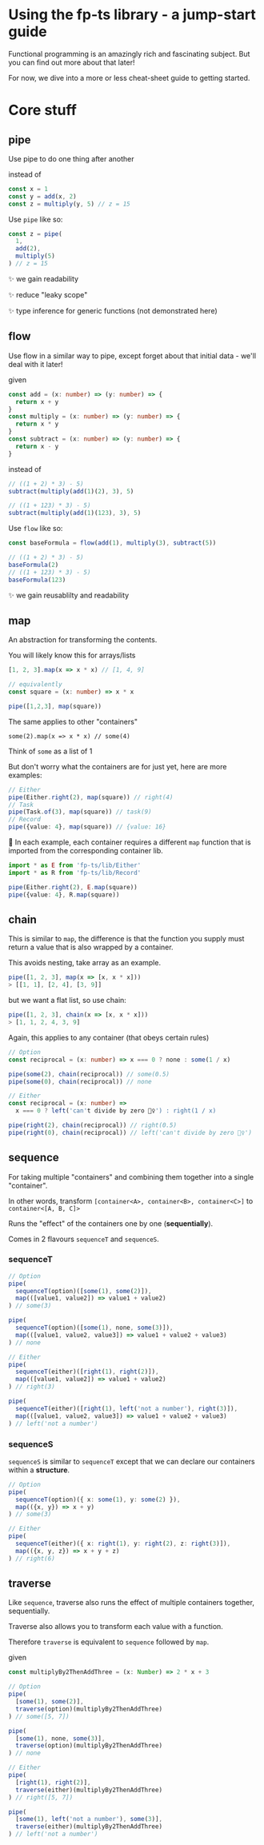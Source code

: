 # Using the fp-ts library - a jump-start guide

Functional programming is an amazingly rich and fascinating subject. But you can find out more about that later!

For now, we dive into a more or less cheat-sheet guide to getting started.

# Core stuff

## pipe

Use pipe to do one thing after another

instead of
```ts
const x = 1
const y = add(x, 2)
const z = multiply(y, 5) // z = 15
```

Use `pipe` like so:
```ts
const z = pipe(
  1,
  add(2),
  multiply(5)
) // z = 15
```

✨ we gain readability

✨ reduce "leaky scope"

✨ type inference for generic functions (not demonstrated here)

## flow

Use flow in a similar way to pipe, except forget about that initial data - we'll deal with it later!

given
```ts
const add = (x: number) => (y: number) => {
  return x + y
}
const multiply = (x: number) => (y: number) => {
  return x * y
}
const subtract = (x: number) => (y: number) => {
  return x - y
}
```

instead of
```ts
// ((1 + 2) * 3) - 5)
subtract(multiply(add(1)(2), 3), 5)

// ((1 + 123) * 3) - 5)
subtract(multiply(add(1)(123), 3), 5)
```

Use `flow` like so:
```ts
const baseFormula = flow(add(1), multiply(3), subtract(5))

// ((1 + 2) * 3) - 5)
baseFormula(2)
// ((1 + 123) * 3) - 5)
baseFormula(123)
```

✨ we gain reusablilty and readability

## map

An abstraction for transforming the contents.

You will likely know this for arrays/lists
```ts
[1, 2, 3].map(x => x * x) // [1, 4, 9]

// equivalently
const square = (x: number) => x * x

pipe([1,2,3], map(square))
```

The same applies to other "containers"

`some(2).map(x => x * x) // some(4)`

Think of `some` as a list of 1

But don't worry what the containers are for just yet, here are more examples:
```ts
// Either
pipe(Either.right(2), map(square)) // right(4)
// Task
pipe(Task.of(3), map(square)) // task(9)
// Record
pipe({value: 4}, map(square)) // {value: 16}
```

📝 In each example, each container requires a different `map` function that is imported from the corresponding container lib.
```ts
import * as E from 'fp-ts/lib/Either'
import * as R from 'fp-ts/lib/Record'

pipe(Either.right(2), E.map(square))
pipe({value: 4}, R.map(square))
```

## chain

This is similar to `map`, the difference is that the function you supply must return a value that is also wrapped by a container.

This avoids nesting, take array as an example.
```ts
pipe([1, 2, 3], map(x => [x, x * x]))
> [[1, 1], [2, 4], [3, 9]]
```

but we want a flat list, so use chain:
```ts
pipe([1, 2, 3], chain(x => [x, x * x]))
> [1, 1, 2, 4, 3, 9]
```

Again, this applies to any container (that obeys certain rules)
```ts
// Option
const reciprocal = (x: number) => x === 0 ? none : some(1 / x)

pipe(some(2), chain(reciprocal)) // some(0.5)
pipe(some(0), chain(reciprocal)) // none

// Either
const reciprocal = (x: number) =>
  x === 0 ? left('can't divide by zero 🤦‍♀️') : right(1 / x)

pipe(right(2), chain(reciprocal)) // right(0.5)
pipe(right(0), chain(reciprocal)) // left('can't divide by zero 🤦‍♀️')
```

## sequence

For taking multiple "containers" and combining them together into a single "container".

In other words, transform `[container<A>, container<B>, container<C>]` to `container<[A, B, C]>`

Runs the "effect" of the containers one by one (**sequentially**).

Comes in 2 flavours `sequenceT` and `sequenceS`.

### sequenceT

```ts
// Option
pipe(
  sequenceT(option)([some(1), some(2)]),
  map(([value1, value2]) => value1 + value2) 
) // some(3)

pipe(
  sequenceT(option)([some(1), none, some(3)]),
  map(([value1, value2, value3]) => value1 + value2 + value3) 
) // none
```

```ts
// Either
pipe(
  sequenceT(either)([right(1), right(2)]),
  map(([value1, value2]) => value1 + value2) 
) // right(3)

pipe(
  sequenceT(either)([right(1), left('not a number'), right(3)]),
  map(([value1, value2, value3]) => value1 + value2 + value3) 
) // left('not a number')
```

### sequenceS

`sequenceS` is similar to `sequenceT` except that we can declare our containers within a **structure**.

```ts
// Option
pipe(
  sequenceT(option)({ x: some(1), y: some(2) }),
  map(({x, y}) => x + y) 
) // some(3)
```

```ts
// Either
pipe(
  sequenceT(either)({ x: right(1), y: right(2), z: right(3)]),
  map(({x, y, z}) => x + y + z) 
) // right(6)
```

## traverse

Like `sequence`, traverse also runs the effect of multiple containers together, sequentially.

Traverse also allows you to transform each value with a function. 

Therefore `traverse` is equivalent to `sequence` followed by `map`.

given
```ts
const multiplyBy2ThenAddThree = (x: Number) => 2 * x + 3
```

```ts
// Option
pipe(
  [some(1), some(2)],
  traverse(option)(multiplyBy2ThenAddThree)
) // some([5, 7])

pipe(
  [some(1), none, some(3)],
  traverse(option)(multiplyBy2ThenAddThree)
) // none
```

```ts
// Either
pipe(
  [right(1), right(2)],
  traverse(either)(multiplyBy2ThenAddThree)
) // right([5, 7])

pipe(
  [some(1), left('not a number'), some(3)],
  traverse(either)(multiplyBy2ThenAddThree)
) // left('not a number')
```
